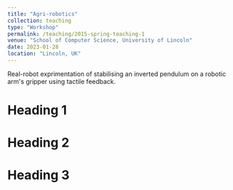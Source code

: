 ```yaml
---
title: "Agri-robotics"
collection: teaching
type: "Workshop"
permalink: /teaching/2015-spring-teaching-1
venue: "School of Computer Science, University of Lincoln"
date: 2023-01-28
location: "Lincoln, UK"
---
```


Real-robot exprimentation of stabilising an inverted pendulum on a robotic arm's gripper using tactile feedback.

Heading 1
======

Heading 2
======

Heading 3
======
